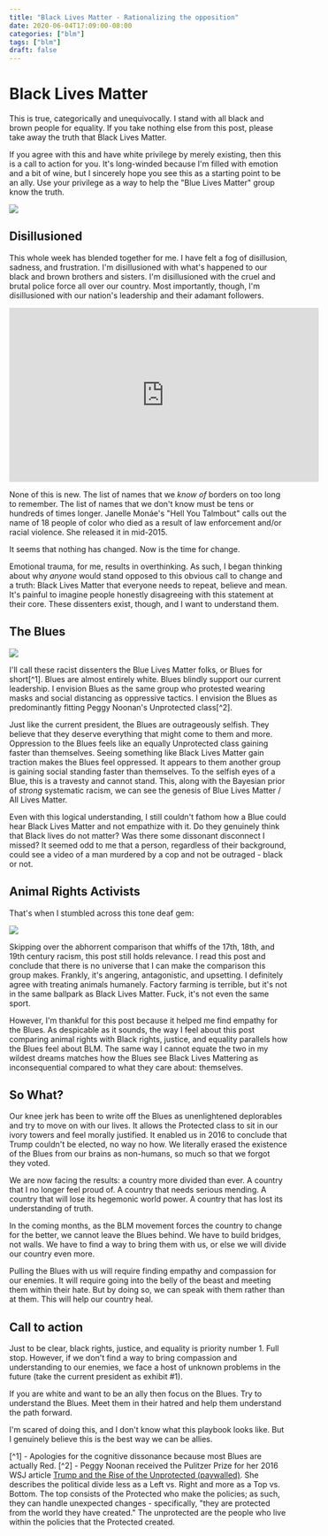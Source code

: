 ```yaml
---
title: "Black Lives Matter - Rationalizing the opposition"
date: 2020-06-04T17:09:00-08:00
categories: ["blm"]
tags: ["blm"]
draft: false
---
```


# Black Lives Matter
This is true, categorically and unequivocally. I stand with all black and brown people for equality. If you take nothing else from this post, please take away the truth that Black Lives Matter.

If you agree with this and have white privilege by merely existing, then this is a call to action for you. It's long-winded because I'm filled with emotion and a bit of wine, but I sincerely hope you see this as a starting point to be an ally. Use your privilege as a way to help the "Blue Lives Matter" group know the truth.

![](/img/fist.png)

## Disillusioned

This whole week has blended together for me. I have felt a fog of disillusion, sadness, and frustration. I'm disillusioned with what's happened to our black and brown brothers and sisters. I'm disillusioned with the cruel and brutal police force all over our country. Most importantly, though, I'm disillusioned with our nation's leadership and their adamant followers.

<iframe width="560" height="315" src="https://www.youtube.com/embed/fumaCsQ9wKw" frameborder="0" allow="accelerometer; autoplay; encrypted-media; gyroscope; picture-in-picture" allowfullscreen></iframe>

None of this is new. The list of names that we *know of* borders on too long to remember. The list of names that we don't know must be tens or hundreds of times longer. Janelle Monáe's "Hell You Talmbout" calls out the name of 18 people of color who died as a result of law enforcement and/or racial violence. She released it in mid-2015.

It seems that nothing has changed. Now is the time for change.

Emotional trauma, for me, results in overthinking. As such, I began thinking about why *anyone* would stand opposed to this obvious call to change and a truth: Black Lives Matter that everyone needs to repeat, believe and mean. It's painful to imagine people honestly disagreeing with this statement at their core. These dissenters exist, though, and I want to understand them.

## The Blues

![](/img/blue-yelling.jpg)

I'll call these racist dissenters the Blue Lives Matter folks, or Blues for short[^1]. Blues are almost entirely white. Blues blindly support our current leadership. I envision Blues as the same group who protested wearing masks and social distancing as oppressive tactics. I envision the Blues as predominantly fitting Peggy Noonan's Unprotected class[^2].

Just like the current president, the Blues are outrageously selfish. They believe that they deserve everything that might come to them and more. Oppression to the Blues feels like an equally Unprotected class gaining faster than themselves. Seeing something like Black Lives Matter gain traction makes the Blues feel oppressed. It appears to them another group is gaining social standing faster than themselves. To the selfish eyes of a Blue, this is a travesty and cannot stand. This, along with the Bayesian prior of *strong* systematic racism, we can see the genesis of Blue Lives Matter / All Lives Matter.

Even with this logical understanding, I still couldn't fathom how a Blue could hear Black Lives Matter and not empathize with it. Do they genuinely think that Black lives do not matter? Was there some dissonant disconnect I missed? It seemed odd to me that a person, regardless of their background, could see a video of a man murdered by a cop and not be outraged - black or not.

## Animal Rights Activists

That's when I stumbled across this tone deaf gem:

![](/img/all-black-lives-matter.png)

Skipping over the abhorrent comparison that whiffs of the 17th, 18th, and 19th century racism, this post still holds relevance. I read this post and conclude that there is no universe that I can make the comparison this group makes. Frankly, it's angering, antagonistic, and upsetting. I definitely agree with treating animals humanely. Factory farming is terrible, but it's not in the same ballpark as Black Lives Matter. Fuck, it's not even the same sport.

However, I'm thankful for this post because it helped me find empathy for the Blues. As despicable as it sounds, the way I feel about this post comparing animal rights with Black rights, justice, and equality parallels how the Blues feel about BLM. The same way I cannot equate the two in my wildest dreams matches how the Blues see Black Lives Mattering as inconsequential compared to what they care about: themselves.

## So What?
Our knee jerk has been to write off the Blues as unenlightened deplorables and try to move on with our lives. It allows the Protected class to sit in our ivory towers and feel morally justified. It enabled us in 2016 to conclude that Trump couldn't be elected, no way no how. We literally erased the existence of the Blues from our brains as non-humans, so much so that we forgot they voted. 

We are now facing the results: a country more divided than ever. A country that I no longer feel proud of. A country that needs serious mending. A country that will lose its hegemonic world power. A country that has lost its understanding of truth.

In the coming months, as the BLM movement forces the country to change for the better, we cannot leave the Blues behind. We have to build bridges, not walls. We have to find a way to bring them with us, or else we will divide our country even more.

Pulling the Blues with us will require finding empathy and compassion for our enemies. It will require going into the belly of the beast and meeting them within their hate. But by doing so, we can speak with them rather than at them. This will help our country heal.

## Call to action
Just to be clear, black rights, justice, and equality is priority number 1. Full stop. However, if we don't find a way to bring compassion and understanding to our enemies, we face a host of unknown problems in the future (take the current president as exhibit #1).

If you are white and want to be an ally then focus on the Blues. Try to understand the Blues. Meet them in their hatred and help them understand the path forward. 

I'm scared of doing this, and I don't know what this playbook looks like. But I genuinely believe this is the best way we can be allies.

[^1] - Apologies for the cognitive dissonance because most Blues are actually Red.
[^2] - Peggy Noonan received the Pulitzer Prize for her 2016 WSJ article [Trump and the  Rise of the Unprotected (paywalled)](https://www.wsj.com/articles/trump-and-the-rise-of-the-unprotected-1456448550). She describes the political divide less as a Left vs. Right and more as a Top vs. Bottom. The top consists of the Protected who make the policies; as such, they can handle unexpected changes - specifically, "they are protected from the world they have created." The unprotected are the people who live within the policies that the Protected created.